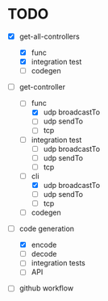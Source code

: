 # TODO

- [x] get-all-controllers
   - [x] func
   - [x] integration test
   - [ ] codegen

- [ ] get-controller
   - [ ] func
      - [x] udp broadcastTo
      - [ ] udp sendTo
      - [ ] tcp
   - [ ] integration test
      - [ ] udp broadcastTo
      - [ ] udp sendTo
      - [ ] tcp
   - [ ] cli
      - [x] udp broadcastTo
      - [ ] udp sendTo
      - [ ] tcp
   - [ ] codegen

- [ ] code generation
   - [x] encode
   - [ ] decode
   - [ ] integration tests
   - [ ] API

- [ ] github workflow


